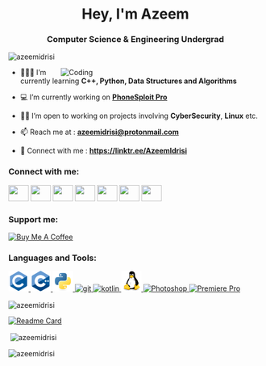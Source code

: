 <!-- [![MasterHead] -->
<h1 align="center">Hey, I'm Azeem</h1>
<h3 align="center">Computer Science & Engineering Undergrad</h3>

<p align="left"> <img src="https://komarev.com/ghpvc/?username=azeemidrisi&label=Profile%20views&color=0e75b6&style=flat" alt="azeemidrisi" /> </p>

<img align="right" alt="Coding" width="400" src="https://cdn.dribbble.com/users/730703/screenshots/6581243/avento.gif" />

- 🧑🏻‍💻 I’m currently learning **C++, Python, Data Structures and Algorithms**

- 💻 I’m currently working on [**PhoneSploit Pro**](https://github.com/AzeemIdrisi/PhoneSploit-Pro)

- 🤝🏻 I’m open to working on projects involving **CyberSecurity**, **Linux** etc. 

- 📫 Reach me at : **azeemidrisi@protonmail.com**

- 📱 Connect with me : **https://linktr.ee/AzeemIdrisi**

<h3 align="left">Connect with me:</h3>
<p align="left"><a href="https://www.twitter.com/Azeem_5202" target="_blank" rel="noreferrer"><img src="https://raw.githubusercontent.com/danielcranney/readme-generator/main/public/icons/socials/twitter.svg" width="40" height="32" /></a> <a href="https://www.dev.to/AzeemIdrisi" target="_blank" rel="noreferrer"><img src="https://raw.githubusercontent.com/danielcranney/readme-generator/main/public/icons/socials/devdotto.svg" width="40" height="32" /></a> <a href="https://www.facebook.com/Azeem.5202" target="_blank" rel="noreferrer"><img src="https://raw.githubusercontent.com/danielcranney/readme-generator/main/public/icons/socials/facebook.svg" width="40" height="32" /></a> <a href="http://www.instagram.com/azeem_5202" target="_blank" rel="noreferrer"><img src="https://raw.githubusercontent.com/danielcranney/readme-generator/main/public/icons/socials/instagram.svg" width="40" height="32" /></a> <a href="https://www.linkedin.com/in/azeem5202" target="_blank" rel="noreferrer"><img src="https://raw.githubusercontent.com/danielcranney/readme-generator/main/public/icons/socials/linkedin.svg" width="40" height="32" /></a> <a href="https://www.stackoverflow.com/users/20801729/mohd-azeem" target="_blank" rel="noreferrer"><img src="https://raw.githubusercontent.com/danielcranney/readme-generator/main/public/icons/socials/stackoverflow.svg" width="40" height="32" /></a> <a href="https://www.youtube.com/c/MrTricksMaster" target="_blank" rel="noreferrer"><img src="https://raw.githubusercontent.com/danielcranney/readme-generator/main/public/icons/socials/youtube.svg" width="40" height="32" /></a>
</p>

<h3 align="left">Support me:</h3>
<a href="https://www.buymeacoffee.com/AzeemIdrisi" target="_blank"><img src="https://cdn.buymeacoffee.com/buttons/default-orange.png" alt="Buy Me A Coffee" height="41" width="174"></a>


<h3 align="left">Languages and Tools:</h3>
<p align="left"> <a href="https://www.cprogramming.com/" target="_blank" rel="noreferrer"> <img src="https://raw.githubusercontent.com/devicons/devicon/master/icons/c/c-original.svg" alt="c" width="40" height="40"/> </a> <a href="https://www.w3schools.com/cpp/" target="_blank" rel="noreferrer"> <img src="https://raw.githubusercontent.com/devicons/devicon/master/icons/cplusplus/cplusplus-original.svg" alt="cplusplus" width="40" height="40"/> </a> <a
href="https://www.python.org" target="_blank" rel="noreferrer"> <img src="https://raw.githubusercontent.com/devicons/devicon/master/icons/python/python-original.svg" alt="python" width="40" height="40"/> </a> <a
href="https://git-scm.com/" target="_blank" rel="noreferrer"> <img src="https://www.vectorlogo.zone/logos/git-scm/git-scm-icon.svg" alt="git" width="40" height="40"/> </a> <a href="https://kotlinlang.org" target="_blank" rel="noreferrer"> <img src="https://www.vectorlogo.zone/logos/kotlinlang/kotlinlang-icon.svg" alt="kotlin" width="40" height="40"/> </a> <a href="https://www.linux.org/" target="_blank" rel="noreferrer"> <img src="https://raw.githubusercontent.com/devicons/devicon/master/icons/linux/linux-original.svg" alt="linux" width="40" height="40"/> </a> <a 
href="https://www.adobe.com/uk/products/photoshop.html" target="_blank" rel="noreferrer"><img src="https://raw.githubusercontent.com/danielcranney/readme-generator/main/public/icons/skills/photoshop-colored.svg" width="36" height="36" alt="Photoshop" width="40" height="40"/> </a> <a
href="https://www.adobe.com/uk/products/premiere.html" target="_blank" rel="noreferrer"><img src="https://raw.githubusercontent.com/danielcranney/readme-generator/main/public/icons/skills/premierepro-colored.svg" width="36" height="36" alt="Premiere Pro" width="40" height="40"/> </a> </p>

<p><img align="center" src="https://github-readme-stats.vercel.app/api/top-langs?username=azeemidrisi&show_icons=true&locale=en&layout=compact" alt="azeemidrisi" /></p>

[![Readme Card](https://github-readme-stats.vercel.app/api/pin/?username=AzeemIdrisi&repo=PhoneSploit-Pro)](https://github.com/AzeemIdrisi/PhoneSploit-Pro)

<p>&nbsp;<img align="center" src="https://github-readme-stats.vercel.app/api?username=azeemidrisi&show_icons=true&include_all_commits=true&locale=en" alt="azeemidrisi" /></p>

<p><img align="center" src="https://github-readme-streak-stats.herokuapp.com/?user=azeemidrisi&" alt="azeemidrisi" /></p>
